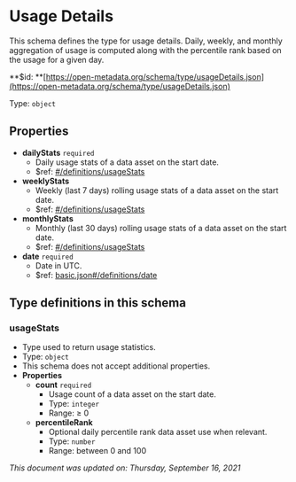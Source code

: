 # Usage Details

This schema defines the type for usage details. Daily, weekly, and monthly aggregation of usage is computed along with the percentile rank based on the usage for a given day.

**$id: **[https://open-metadata.org/schema/type/usageDetails.json](https://open-metadata.org/schema/type/usageDetails.json)

Type: `object`

## Properties

* **dailyStats** `required`
  * Daily usage stats of a data asset on the start date.
  * $ref: [#/definitions/usageStats](usagedetails.md#usagestats)
* **weeklyStats**
  * Weekly (last 7 days) rolling usage stats of a data asset on the start date.
  * $ref: [#/definitions/usageStats](usagedetails.md#usagestats)
* **monthlyStats**
  * Monthly (last 30 days) rolling usage stats of a data asset on the start date.
  * $ref: [#/definitions/usageStats](usagedetails.md#usagestats)
* **date** `required`
  * Date in UTC.
  * $ref: [basic.json#/definitions/date](basic.md#date)

## Type definitions in this schema

### usageStats

* Type used to return usage statistics.
* Type: `object`
* This schema does not accept additional properties.
* **Properties**
  * **count** `required`
    * Usage count of a data asset on the start date.
    * Type: `integer`
    * Range:  ≥ 0
  * **percentileRank**
    * Optional daily percentile rank data asset use when relevant.
    * Type: `number`
    * Range: between 0 and 100

_This document was updated on: Thursday, September 16, 2021_
